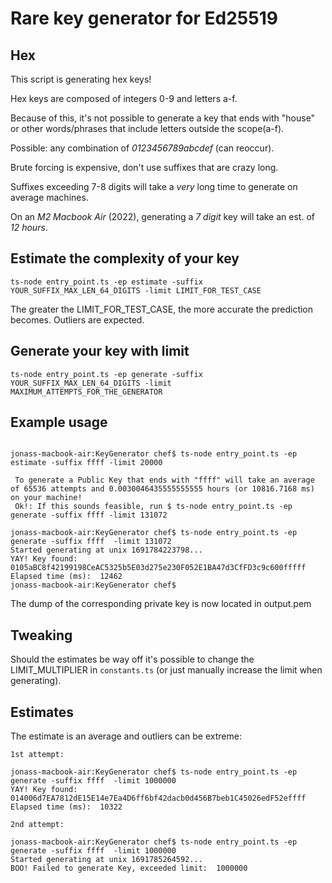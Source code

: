 # Rare key generator for Ed25519

## Hex
This script is generating hex keys! 

Hex keys are composed of integers 0-9 and letters a-f. 

Because of this, it's not possible to generate a key that ends with "house" or other words/phrases that include letters outside the scope(a-f).

Possible: any combination of *0123456789abcdef* (can reoccur).

Brute forcing is expensive, don't use suffixes that are crazy long. 

Suffixes exceeding 7-8 digits will take a *very* long time to generate on average machines.

On an *M2 Macbook Air* (2022), generating a *7 digit* key will take an est. of *12 hours*.

## Estimate the complexity of your key

```
ts-node entry_point.ts -ep estimate -suffix YOUR_SUFFIX_MAX_LEN_64_DIGITS -limit LIMIT_FOR_TEST_CASE

```
The greater the LIMIT_FOR_TEST_CASE, the more accurate the prediction becomes. Outliers are expected.

## Generate your key with limit

```
ts-node entry_point.ts -ep generate -suffix YOUR_SUFFIX_MAX_LEN_64_DIGITS -limit MAXIMUM_ATTEMPTS_FOR_THE_GENERATOR
```

## Example usage

```

jonass-macbook-air:KeyGenerator chef$ ts-node entry_point.ts -ep estimate -suffix ffff -limit 20000

 To generate a Public Key that ends with "ffff" will take an average of 65536 attempts and 0.0030046435555555555 hours (or 10816.7168 ms) on your machine! 
 Ok!: If this sounds feasible, run $ ts-node entry_point.ts -ep generate -suffix ffff -limit 131072 

jonass-macbook-air:KeyGenerator chef$ ts-node entry_point.ts -ep generate -suffix ffff  -limit 131072
Started generating at unix 1691784223798...
YAY! Key found:  0105aBC8f42199198CeAC5325b5E03d275e230F052E1BA47d3CfFD3c9c600fffff
Elapsed time (ms):  12462
jonass-macbook-air:KeyGenerator chef$ 

```
The dump of the corresponding private key is now located in output.pem

## Tweaking

Should the estimates be way off it's possible to change the LIMIT_MULTIPLIER in `constants.ts` (or just manually increase the limit when generating).

## Estimates

The estimate is an average and outliers can be extreme:

```
1st attempt:

jonass-macbook-air:KeyGenerator chef$ ts-node entry_point.ts -ep generate -suffix ffff  -limit 1000000
YAY! Key found:  014006d7EA7812dE15E14e7Ea4D6ff6bf42dacb0d456B7beb1C45026edF52effff
Elapsed time (ms):  10322

2nd attempt:

jonass-macbook-air:KeyGenerator chef$ ts-node entry_point.ts -ep generate -suffix ffff  -limit 1000000
Started generating at unix 1691785264592...
BOO! Failed to generate Key, exceeded limit:  1000000

```
